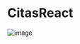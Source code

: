# CitasReact

![image](https://github.com/asiergzl/CitasReact/assets/135604695/38586dbb-f444-4754-ab92-90e021c8609a)
